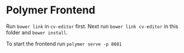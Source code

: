 # Polymer Frontend

Run `bower link` in `cv-editor` first. Next run `bower link cv-editor` in this folder and `bower install`.

To start the frontend run `polymer serve -p 8081`